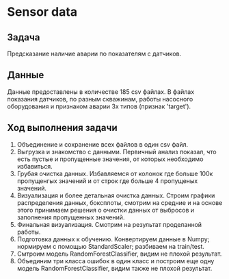 # Sensor data
## Задача
Предсказание наличие аварии по показателям с датчиков. 
## Данные 
Данные предоставлены в количестве 185 csv файлах. В файлах показания датчиков, по разным скважинам, работы насосного оборудования и признаком аварии 3х типов (признак 'target').
## Ход выполнения задачи 
1) Объединение и сохранение всех файлов в один csv файл. 
2) Выгрузка и знакомство с данными. Первичный анализ показал, что есть пустые и пропущенные значения, от которых необходимо избавиться.
3) Грубая очистка данных. Избавляемся от колонок где больше 100к пропущенгых значений и от строк где больше 4 пропущеных значений.
4) Визуализация и более детальная очистка данных. Строим графики распределения данных, боксплоты, смотрим на средние и на основе этого принимаем решения о очистки данных от выбросов и заполнения пропущенных значений.
5) Финальная визуализация. Смотрим на результат проделанной работы.
6) Подготовка данных к обучению. Конвертируем данные в Numpy; нормируем с помощью StandardScaler; разбиваем на train/test. 
7) Смтроим модель RandomForestClassifier, видим не плохой результат.
8) Объединим три класса ошибок в один класс и построим еще одну модель RandomForestClassifier, видим также не плохой результат. 
